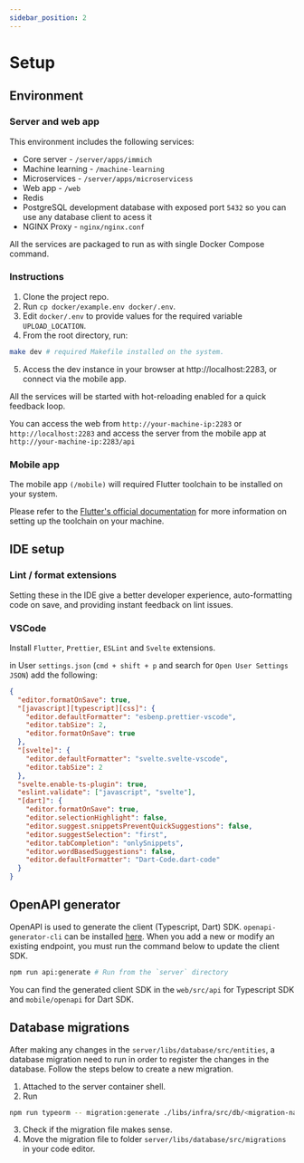 ```yaml
---
sidebar_position: 2
---
```


# Setup

## Environment

### Server and web app

This environment includes the following services:

- Core server - `/server/apps/immich`
- Machine learning - `/machine-learning`
- Microservices - `/server/apps/microservicess`
- Web app - `/web`
- Redis
- PostgreSQL development database with exposed port `5432` so you can use any database client to acess it
- NGINX Proxy - `nginx/nginx.conf`

All the services are packaged to run as with single Docker Compose command.

### Instructions

1. Clone the project repo.
2. Run `cp docker/example.env docker/.env`.
3. Edit `docker/.env` to provide values for the required variable `UPLOAD_LOCATION`.
4. From the root directory, run:

```bash title="Start development server"
make dev # required Makefile installed on the system.
```

5. Access the dev instance in your browser at http://localhost:2283, or connect via the mobile app.

All the services will be started with hot-reloading enabled for a quick feedback loop.

You can access the web from `http://your-machine-ip:2283` or `http://localhost:2283` and access the server from the mobile app at `http://your-machine-ip:2283/api`

### Mobile app

The mobile app `(/mobile)` will required Flutter toolchain to be installed on your system.

Please refer to the [Flutter's official documentation](https://flutter.dev/docs/get-started/install) for more information on setting up the toolchain on your machine.

## IDE setup

### Lint / format extensions

Setting these in the IDE give a better developer experience, auto-formatting code on save, and providing instant feedback on lint issues.

### VSCode

Install `Flutter`, `Prettier`, `ESLint` and `Svelte` extensions.

in User `settings.json` (`cmd + shift + p` and search for `Open User Settings JSON`) add the following:

```json title="settings.json"
{
  "editor.formatOnSave": true,
  "[javascript][typescript][css]": {
    "editor.defaultFormatter": "esbenp.prettier-vscode",
    "editor.tabSize": 2,
    "editor.formatOnSave": true
  },
  "[svelte]": {
    "editor.defaultFormatter": "svelte.svelte-vscode",
    "editor.tabSize": 2
  },
  "svelte.enable-ts-plugin": true,
  "eslint.validate": ["javascript", "svelte"],
  "[dart]": {
    "editor.formatOnSave": true,
    "editor.selectionHighlight": false,
    "editor.suggest.snippetsPreventQuickSuggestions": false,
    "editor.suggestSelection": "first",
    "editor.tabCompletion": "onlySnippets",
    "editor.wordBasedSuggestions": false,
    "editor.defaultFormatter": "Dart-Code.dart-code"
  }
}
```

## OpenAPI generator

OpenAPI is used to generate the client (Typescript, Dart) SDK. `openapi-generator-cli` can be installed [here](https://openapi-generator.tech/docs/installation/). When you add a new or modify an existing endpoint, you must run the command below to update the client SDK.

```bash
npm run api:generate # Run from the `server` directory
```

You can find the generated client SDK in the `web/src/api` for Typescript SDK and `mobile/openapi` for Dart SDK.

## Database migrations

After making any changes in the `server/libs/database/src/entities`, a database migration need to run in order to register the changes in the database. Follow the steps below to create a new migration.

1. Attached to the server container shell.
2. Run

```bash
npm run typeorm -- migration:generate ./libs/infra/src/db/<migration-name> -d ./libs/infra/src/db/config/database.config.ts
```

3. Check if the migration file makes sense.
4. Move the migration file to folder `server/libs/database/src/migrations` in your code editor.
